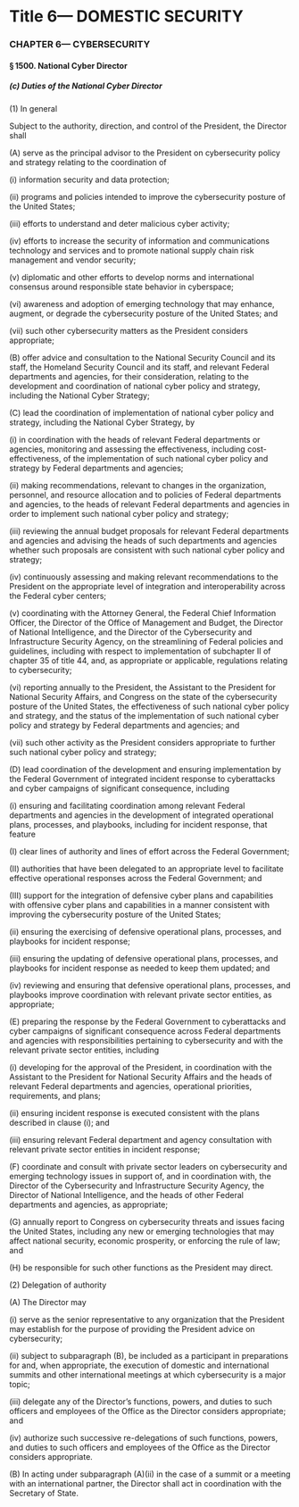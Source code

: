 
# Title 6— DOMESTIC SECURITY
### CHAPTER 6— CYBERSECURITY
#### § 1500. National Cyber Director
##### (c) Duties of the National Cyber Director

(1) In general

Subject to the authority, direction, and control of the President, the Director shall

(A) serve as the principal advisor to the President on cybersecurity policy and strategy relating to the coordination of

(i) information security and data protection;

(ii) programs and policies intended to improve the cybersecurity posture of the United States;

(iii) efforts to understand and deter malicious cyber activity;

(iv) efforts to increase the security of information and communications technology and services and to promote national supply chain risk management and vendor security;

(v) diplomatic and other efforts to develop norms and international consensus around responsible state behavior in cyberspace;

(vi) awareness and adoption of emerging technology that may enhance, augment, or degrade the cybersecurity posture of the United States; and

(vii) such other cybersecurity matters as the President considers appropriate;

(B) offer advice and consultation to the National Security Council and its staff, the Homeland Security Council and its staff, and relevant Federal departments and agencies, for their consideration, relating to the development and coordination of national cyber policy and strategy, including the National Cyber Strategy;

(C) lead the coordination of implementation of national cyber policy and strategy, including the National Cyber Strategy, by

(i) in coordination with the heads of relevant Federal departments or agencies, monitoring and assessing the effectiveness, including cost-effectiveness, of the implementation of such national cyber policy and strategy by Federal departments and agencies;

(ii) making recommendations, relevant to changes in the organization, personnel, and resource allocation and to policies of Federal departments and agencies, to the heads of relevant Federal departments and agencies in order to implement such national cyber policy and strategy;

(iii) reviewing the annual budget proposals for relevant Federal departments and agencies and advising the heads of such departments and agencies whether such proposals are consistent with such national cyber policy and strategy;

(iv) continuously assessing and making relevant recommendations to the President on the appropriate level of integration and interoperability across the Federal cyber centers;

(v) coordinating with the Attorney General, the Federal Chief Information Officer, the Director of the Office of Management and Budget, the Director of National Intelligence, and the Director of the Cybersecurity and Infrastructure Security Agency, on the streamlining of Federal policies and guidelines, including with respect to implementation of subchapter II of chapter 35 of title 44, and, as appropriate or applicable, regulations relating to cybersecurity;

(vi) reporting annually to the President, the Assistant to the President for National Security Affairs, and Congress on the state of the cybersecurity posture of the United States, the effectiveness of such national cyber policy and strategy, and the status of the implementation of such national cyber policy and strategy by Federal departments and agencies; and

(vii) such other activity as the President considers appropriate to further such national cyber policy and strategy;

(D) lead coordination of the development and ensuring implementation by the Federal Government of integrated incident response to cyberattacks and cyber campaigns of significant consequence, including

(i) ensuring and facilitating coordination among relevant Federal departments and agencies in the development of integrated operational plans, processes, and playbooks, including for incident response, that feature

(I) clear lines of authority and lines of effort across the Federal Government;

(II) authorities that have been delegated to an appropriate level to facilitate effective operational responses across the Federal Government; and

(III) support for the integration of defensive cyber plans and capabilities with offensive cyber plans and capabilities in a manner consistent with improving the cybersecurity posture of the United States;

(ii) ensuring the exercising of defensive operational plans, processes, and playbooks for incident response;

(iii) ensuring the updating of defensive operational plans, processes, and playbooks for incident response as needed to keep them updated; and

(iv) reviewing and ensuring that defensive operational plans, processes, and playbooks improve coordination with relevant private sector entities, as appropriate;

(E) preparing the response by the Federal Government to cyberattacks and cyber campaigns of significant consequence across Federal departments and agencies with responsibilities pertaining to cybersecurity and with the relevant private sector entities, including

(i) developing for the approval of the President, in coordination with the Assistant to the President for National Security Affairs and the heads of relevant Federal departments and agencies, operational priorities, requirements, and plans;

(ii) ensuring incident response is executed consistent with the plans described in clause (i); and

(iii) ensuring relevant Federal department and agency consultation with relevant private sector entities in incident response;

(F) coordinate and consult with private sector leaders on cybersecurity and emerging technology issues in support of, and in coordination with, the Director of the Cybersecurity and Infrastructure Security Agency, the Director of National Intelligence, and the heads of other Federal departments and agencies, as appropriate;

(G) annually report to Congress on cybersecurity threats and issues facing the United States, including any new or emerging technologies that may affect national security, economic prosperity, or enforcing the rule of law; and

(H) be responsible for such other functions as the President may direct.

(2) Delegation of authority

(A) The Director may

(i) serve as the senior representative to any organization that the President may establish for the purpose of providing the President advice on cybersecurity;

(ii) subject to subparagraph (B), be included as a participant in preparations for and, when appropriate, the execution of domestic and international summits and other international meetings at which cybersecurity is a major topic;

(iii) delegate any of the Director’s functions, powers, and duties to such officers and employees of the Office as the Director considers appropriate; and

(iv) authorize such successive re-delegations of such functions, powers, and duties to such officers and employees of the Office as the Director considers appropriate.

(B) In acting under subparagraph (A)(ii) in the case of a summit or a meeting with an international partner, the Director shall act in coordination with the Secretary of State.
